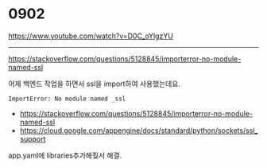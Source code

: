 # 0902

https://www.youtube.com/watch?v=D0C_oYlgzYU



---

https://stackoverflow.com/questions/5128845/importerror-no-module-named-ssl

어제 백엔드 작업을 하면서 ssl을 import하여 사용했는데요.

```
ImportError: No module named _ssl
```

- https://stackoverflow.com/questions/5128845/importerror-no-module-named-ssl
- https://cloud.google.com/appengine/docs/standard/python/sockets/ssl_support



app.yaml에 libraries추가해줮서 해결.

